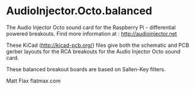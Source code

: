 # AudioInjector.Octo.balanced

The Audio Injector Octo sound card for the Raspberry Pi - differential powered breakouts. Find more information at : http://audioinjector.net

These KiCad (http://kicad-pcb.org/) files give both the schematic and PCB gerber layouts for the RCA breakouts for the Audio Injector Octo sound card.

These balanced breakout boards are based on Sallen-Key filters.

Matt Flax flatmax.com
